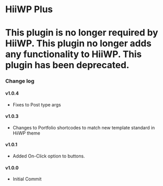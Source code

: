 # HiiWP Plus

# This plugin is no longer required by HiiWP. This plugin no longer adds any functionality to HiiWP. This plugin has been deprecated.

### Change log
#### v1.0.4
- Fixes to Post type args

#### v1.0.3
- Changes to Portfolio shortcodes to match new template standard in HiiWP theme

#### v1.0.1
- Added On-Click option to buttons.

#### v1.0.0
- Initial Commit
